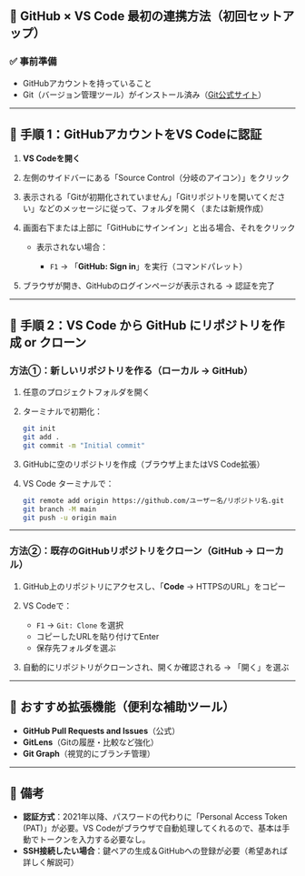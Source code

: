 ## 🔗 GitHub × VS Code 最初の連携方法（初回セットアップ）

### ✅ 事前準備

* GitHubアカウントを持っていること
* Git（バージョン管理ツール）がインストール済み（[Git公式サイト](https://git-scm.com/)）

---

## 🧭 手順 1：GitHubアカウントをVS Codeに認証

1. **VS Codeを開く**

2. 左側のサイドバーにある「Source Control（分岐のアイコン）」をクリック

3. 表示される「Gitが初期化されていません」「Gitリポジトリを開いてください」などのメッセージに従って、フォルダを開く（または新規作成）

4. 画面右下または上部に「GitHubにサインイン」と出る場合、それをクリック

   * 表示されない場合：

     * `F1` → 「**GitHub: Sign in**」を実行（コマンドパレット）

5. ブラウザが開き、GitHubのログインページが表示される → 認証を完了

---

## 🧭 手順 2：VS Code から GitHub にリポジトリを作成 or クローン

### 方法①：**新しいリポジトリを作る（ローカル → GitHub）**

1. 任意のプロジェクトフォルダを開く

2. ターミナルで初期化：

   ```bash
   git init
   git add .
   git commit -m "Initial commit"
   ```

3. GitHubに空のリポジトリを作成（ブラウザ上またはVS Code拡張）

4. VS Code ターミナルで：

   ```bash
   git remote add origin https://github.com/ユーザー名/リポジトリ名.git
   git branch -M main
   git push -u origin main
   ```

---

### 方法②：**既存のGitHubリポジトリをクローン（GitHub → ローカル）**

1. GitHub上のリポジトリにアクセスし、「**Code** → HTTPSのURL」をコピー
2. VS Codeで：

   * `F1` → `Git: Clone` を選択
   * コピーしたURLを貼り付けてEnter
   * 保存先フォルダを選ぶ
3. 自動的にリポジトリがクローンされ、開くか確認される → 「開く」を選ぶ

---

## 🧩 おすすめ拡張機能（便利な補助ツール）

* **GitHub Pull Requests and Issues**（公式）
* **GitLens**（Gitの履歴・比較など強化）
* **Git Graph**（視覚的にブランチ管理）

---

## 📝 備考

* **認証方式**：2021年以降、パスワードの代わりに「Personal Access Token (PAT)」が必要。VS Codeがブラウザで自動処理してくれるので、基本は手動でトークンを入力する必要なし。
* **SSH接続したい場合**：鍵ペアの生成＆GitHubへの登録が必要（希望あれば詳しく解説可）


